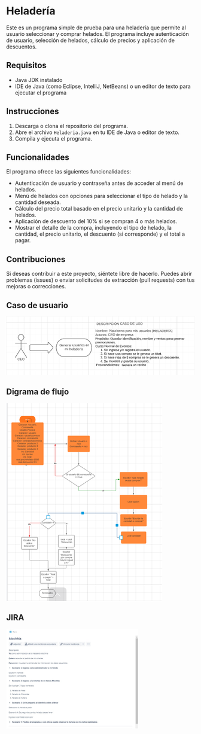 # Heladería

Este es un programa simple de prueba para una heladería que permite al usuario seleccionar y comprar helados. El programa incluye autenticación de usuario, selección de helados, cálculo de precios y aplicación de descuentos.

## Requisitos

- Java JDK instalado
- IDE de Java (como Eclipse, IntelliJ, NetBeans) o un editor de texto para ejecutar el programa

## Instrucciones

1. Descarga o clona el repositorio del programa.
2. Abre el archivo `Heladeria.java` en tu IDE de Java o editor de texto.
3. Compila y ejecuta el programa.

## Funcionalidades

El programa ofrece las siguientes funcionalidades:

- Autenticación de usuario y contraseña antes de acceder al menú de helados.
- Menú de helados con opciones para seleccionar el tipo de helado y la cantidad deseada.
- Cálculo del precio total basado en el precio unitario y la cantidad de helados.
- Aplicación de descuento del 10% si se compran 4 o más helados.
- Mostrar el detalle de la compra, incluyendo el tipo de helado, la cantidad, el precio unitario, el descuento (si corresponde) y el total a pagar.

## Contribuciones

Si deseas contribuir a este proyecto, siéntete libre de hacerlo. Puedes abrir problemas (issues) o enviar solicitudes de extracción (pull requests) con tus mejoras o correcciones.

## Caso de usuario

![Caso de usuario](img/CASO.png)

## Digrama de flujo

![DIAGRAMA DE FLUJO](img/Diagra.png)

## JIRA

![JIRA SOFTWARE](img/JIRA.png)

